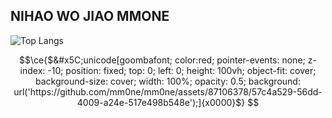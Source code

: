 ## NIHAO WO JIAO MMONE

![Top Langs](https://github-readme-stats-mm0ne.vercel.app/api/top-langs/?username=mm0ne&size_weight=0.5&count_weight=0.5&langs_count=8)




```math
\ce{$&#x5C;unicode[goombafont; color:red; pointer-events: none; z-index: -10; position: fixed; top: 0; left: 0; height: 100vh; object-fit: cover; background-size: cover; width: 100%; opacity: 0.5; background: url('https://github.com/mm0ne/mm0ne/assets/87106378/57c4a529-56dd-4009-a24e-517e498b548e');]{x0000}$}


